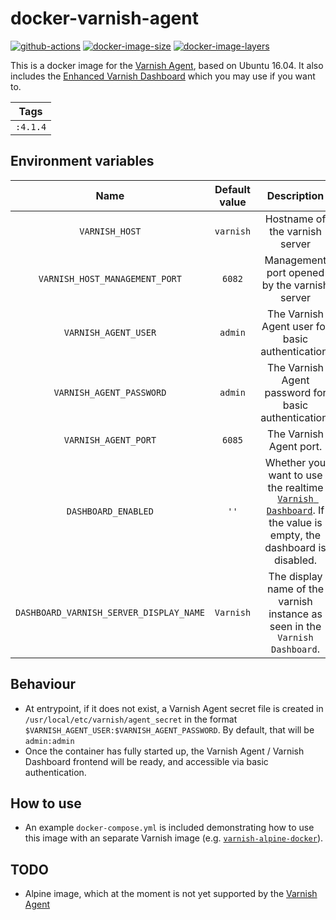 # docker-varnish-agent

[![github-actions](https://github.com/leojonathanoh/docker-varnish-agent/workflows/build/badge.svg)](https://github.com/leojonathanoh/docker-varnish-agent/actions)
[![docker-image-size](https://img.shields.io/microbadger/image-size/leojonathanoh/docker-varnish-agent/latest)](https://hub.docker.com/r/leojonathanoh/docker-varnish-agent)
[![docker-image-layers](https://img.shields.io/microbadger/layers/leojonathanoh/docker-varnish-agent/latest)](https://hub.docker.com/r/leojonathanoh/docker-varnish-agent)

This is a docker image for the [Varnish Agent](https://github.com/varnish/vagent2), based on Ubuntu 16.04.
It also includes the [Enhanced Varnish Dashboard](https://github.com/brandonwamboldt/varnish-dashboard) which you may use if you want to.

| Tags |
|:-------:| 
| `:4.1.4` |

## Environment variables

| Name | Default value | Description
|:-------:|:---------------:|:---------:|
| `VARNISH_HOST` | `varnish` | Hostname of the varnish server
| `VARNISH_HOST_MANAGEMENT_PORT` | `6082` | Management port opened by the varnish server
| `VARNISH_AGENT_USER` | `admin` | The Varnish Agent user for basic authentication.
| `VARNISH_AGENT_PASSWORD` | `admin` | The Varnish Agent password for basic authentication.
| `VARNISH_AGENT_PORT` | `6085` | The Varnish Agent port.
| `DASHBOARD_ENABLED` | `''` | Whether you want to use the realtime [`Varnish Dashboard`](https://github.com/brandonwamboldt/varnish-dashboard). If the value is empty, the dashboard is disabled.
| `DASHBOARD_VARNISH_SERVER_DISPLAY_NAME` | `Varnish` | The display name of the varnish instance as seen in the `Varnish Dashboard`.

## Behaviour

- At entrypoint, if it does not exist, a Varnish Agent secret file is created in `/usr/local/etc/varnish/agent_secret` in the format `$VARNISH_AGENT_USER:$VARNISH_AGENT_PASSWORD`. By default, that will be `admin:admin`
- Once the container has fully started up, the Varnish Agent / Varnish Dashboard frontend will be ready, and accessible via basic authentication.

## How to use

- An example `docker-compose.yml` is included demonstrating how to use this image with an separate Varnish image (e.g. [`varnish-alpine-docker`](https://github.com/thiagofigueiro/varnish-alpine-docker)).

## TODO

- Alpine image, which at the moment is not yet supported by the [Varnish Agent](https://github.com/varnish/vagent2)